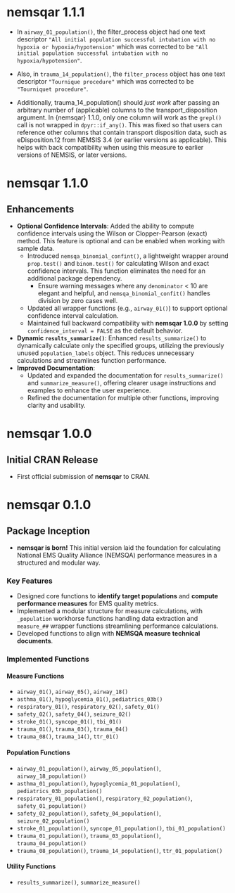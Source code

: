 # nemsqar 1.1.1

- In `airway_01_population()`, the filter_process object had one text descriptor `"All initial population successful intubation with no hypoxia or hypoxia/hypotension"`
which was corrected to be `"All initial population successful intubation with no hypoxia/hypotension"`.

- Also, in `trauma_14_population()`, the `filter_process` object has one text descriptor `"Tournique procedure"` which was corrected to be `"Tourniquet procedure"`.

- Additionally, trauma_14_population() should *just work* after passing an arbitrary number of (applicable) columns to the transport_disposition argument. In {nemsqar} 1.1.0, only one column will work as the `grepl()` call is not wrapped in `dpyr::if_any()`. This was fixed so that users can reference other columns that contain transport disposition data, such as eDisposition.12 from NEMSIS 3.4 (or earlier versions as applicable). This helps with back compatibility when using this measure to earlier versions of NEMSIS, or later versions.

# nemsqar 1.1.0  

## Enhancements  

- **Optional Confidence Intervals**: Added the ability to compute confidence intervals using the Wilson or Clopper-Pearson (exact) method. This feature is optional and can be enabled when working with sample data.
  - Introduced `nemsqa_binomial_confint()`, a lightweight wrapper around `prop.test()` and `binom.test()` for calculating Wilson and exact confidence intervals. This function eliminates the need for an additional package dependency.
    * Ensure warning messages where any `denominator` < 10 are elegant and helpful, and `nemsqa_binomial_confit()` handles division by zero cases well.
  - Updated all wrapper functions (e.g., `airway_01()`) to support optional confidence interval calculation.
  - Maintained full backward compatibility with **nemsqar 1.0.0** by setting `confidence_interval = FALSE` as the default behavior.
- **Dynamic `results_summarize()`**: Enhanced `results_summarize()` to dynamically calculate only the specified groups, utilizing the previously unused `population_labels` object. This reduces unnecessary calculations and streamlines function performance.  
- **Improved Documentation**: 
  - Updated and expanded the documentation for `results_summarize()` and `summarize_measure()`, offering clearer usage instructions and examples to enhance the user experience.
  - Refined the documentation for multiple other functions, improving clarity and usability.

# nemsqar 1.0.0  

## Initial CRAN Release  

- First official submission of **nemsqar** to CRAN.  

# nemsqar 0.1.0  

## Package Inception  

- **nemsqar is born!** This initial version laid the foundation for calculating National EMS Quality Alliance (NEMSQA) performance measures in a structured and modular way.  

### Key Features  

- Designed core functions to **identify target populations** and **compute performance measures** for EMS quality metrics.  
- Implemented a modular structure for measure calculations, with `_population` workhorse functions handling data extraction and `measure_##` wrapper functions streamlining performance calculations.  
- Developed functions to align with **NEMSQA measure technical documents**.  

### Implemented Functions  

#### Measure Functions  
- `airway_01()`, `airway_05()`, `airway_18()`  
- `asthma_01()`, `hypoglycemia_01()`, `pediatrics_03b()`  
- `respiratory_01()`, `respiratory_02()`, `safety_01()`  
- `safety_02()`, `safety_04()`, `seizure_02()`  
- `stroke_01()`, `syncope_01()`, `tbi_01()`  
- `trauma_01()`, `trauma_03()`, `trauma_04()`  
- `trauma_08()`, `trauma_14()`, `ttr_01()`  

#### Population Functions  
- `airway_01_population()`, `airway_05_population()`, `airway_18_population()`  
- `asthma_01_population()`, `hypoglycemia_01_population()`, `pediatrics_03b_population()`  
- `respiratory_01_population()`, `respiratory_02_population()`, `safety_01_population()`  
- `safety_02_population()`, `safety_04_population()`, `seizure_02_population()`  
- `stroke_01_population()`, `syncope_01_population()`, `tbi_01_population()`  
- `trauma_01_population()`, `trauma_03_population()`, `trauma_04_population()`  
- `trauma_08_population()`, `trauma_14_population()`, `ttr_01_population()`  

#### Utility Functions  
- `results_summarize()`, `summarize_measure()`
